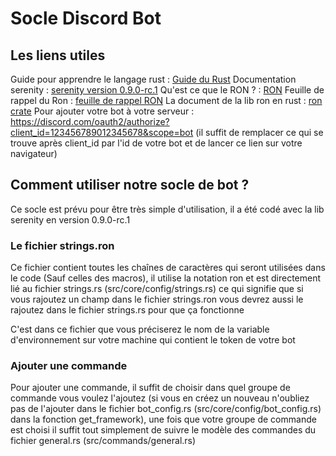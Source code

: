 # Socle Discord Bot

## Les liens utiles

Guide pour apprendre le langage rust : [Guide du Rust](https://docs.digitall.zone/guide/dev/langages-informatique/rust)
Documentation serenity : [serenity version 0.9.0-rc.1](https://docs.rs/serenity/0.9.0-rc.1/serenity/index.html)
Qu'est ce que le RON ? : [RON](https://github.com/ron-rs/ron)
Feuille de rappel du Ron : [feuille de rappel RON](https://github.com/ron-rs/ron/wiki/Specification)
La document de la lib ron en rust : [ron crate](https://docs.rs/ron/0.6.4/ron/)
Pour ajouter votre bot à votre serveur : https://discord.com/oauth2/authorize?client_id=123456789012345678&scope=bot (il suffit de remplacer ce qui se trouve après client_id par l'id de votre bot et de lancer ce lien sur votre navigateur) 

## Comment utiliser notre socle de bot ?

Ce socle est prévu pour être très simple d'utilisation, il a été codé avec la lib serenity en version 0.9.0-rc.1

### Le fichier strings.ron

Ce fichier contient toutes les chaînes de caractères qui seront utilisées dans le code (Sauf celles des macros), il utilise la notation ron et est directement lié au fichier strings.rs (src/core/config/strings.rs) ce qui signifie que si vous rajoutez
un champ dans le fichier strings.ron vous devrez aussi le rajoutez dans le fichier strings.rs pour que ça fonctionne

C'est dans ce fichier que vous préciserez le nom de la variable d'environnement sur votre machine qui contient le token de votre bot

### Ajouter une commande

Pour ajouter une commande, il suffit de choisir dans quel groupe de commande vous voulez l'ajoutez (si vous en créez un nouveau n'oubliez pas de l'ajouter dans le fichier bot_config.rs (src/core/config/bot_config.rs) dans la fonction get_framework), une fois que votre groupe de commande est choisi il suffit tout simplement de suivre le modèle des commandes du fichier general.rs (src/commands/general.rs)
